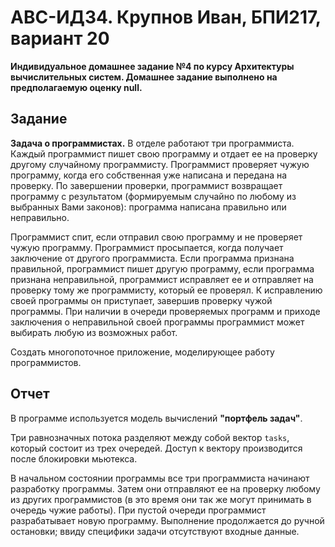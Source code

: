 # АВС-ИДЗ4. Крупнов Иван, БПИ217, вариант 20

**Индивидуальное домашнее задание №4 по курсу Архитектуры вычислительных систем. Домашнее задание выполнено на предполагаемую оценку null.**

## Задание

**Задача о программистах.**
В отделе работают три программиста. Каждый программист пишет свою программу и отдает ее на проверку другому случайному программисту. Программист проверяет чужую программу, когда его собственная уже написана и передана на проверку. По завершении проверки, программист возвращает программу с результатом (формируемым случайно по любому из выбранных Вами законов): программа написана правильно или неправильно. 

Программист спит, если отправил свою программу и не проверяет чужую программу. Программист просыпается, когда получает заключение от другого программиста. Если программа признана правильной, программист пишет другую программу, если программа признана неправильной, программист исправляет ее и отправляет на проверку тому же программисту, который ее проверял. К исправлению своей программы он приступает, завершив проверку чужой программы. При наличии в очереди проверяемых программ и приходе заключения о неправильной своей программы программист может выбирать любую из возможных работ. 

Создать многопоточное приложение, моделирующее работу программистов.

## Отчет
В программе используется модель вычислений **"портфель задач"**.

Три равнозначных потока разделяют между собой вектор `tasks`, который состоит из трех очередей.
Доступ к вектору производится после блокировки мьютекса.

В начальном состоянии программы все три программиста начинают разработку программы. Затем они отправляют ее на проверку любому из других программистов (в это время они так же могут принимать в очередь чужие работы). При пустой очереди программист разрабатывает новую программу. Выполнение продолжается до ручной остановки; ввиду специфики задачи отсутствуют входные данные.
